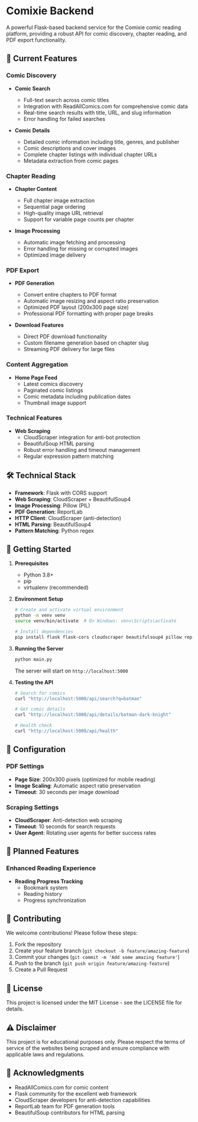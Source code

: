 # Comixie Backend

A powerful Flask-based backend service for the Comixie comic reading platform, providing a robust API for comic discovery, chapter reading, and PDF export functionality.

## 🚀 Current Features

### Comic Discovery

- **Comic Search**
  - Full-text search across comic titles
  - Integration with ReadAllComics.com for comprehensive comic data
  - Real-time search results with title, URL, and slug information
  - Error handling for failed searches

- **Comic Details**
  - Detailed comic information including title, genres, and publisher
  - Comic descriptions and cover images
  - Complete chapter listings with individual chapter URLs
  - Metadata extraction from comic pages

### Chapter Reading

- **Chapter Content**
  - Full chapter image extraction
  - Sequential page ordering
  - High-quality image URL retrieval
  - Support for variable page counts per chapter

- **Image Processing**
  - Automatic image fetching and processing
  - Error handling for missing or corrupted images
  - Optimized image delivery

### PDF Export

- **PDF Generation**
  - Convert entire chapters to PDF format
  - Automatic image resizing and aspect ratio preservation
  - Optimized PDF layout (200x300 page size)
  - Professional PDF formatting with proper page breaks

- **Download Features**
  - Direct PDF download functionality
  - Custom filename generation based on chapter slug
  - Streaming PDF delivery for large files

### Content Aggregation

- **Home Page Feed**
  - Latest comics discovery
  - Paginated comic listings
  - Comic metadata including publication dates
  - Thumbnail image support

### Technical Features

- **Web Scraping**
  - CloudScraper integration for anti-bot protection
  - BeautifulSoup HTML parsing
  - Robust error handling and timeout management
  - Regular expression pattern matching

## 🛠️ Technical Stack

- **Framework**: Flask with CORS support
- **Web Scraping**: CloudScraper + BeautifulSoup4
- **Image Processing**: Pillow (PIL)
- **PDF Generation**: ReportLab
- **HTTP Client**: CloudScraper (anti-detection)
- **HTML Parsing**: BeautifulSoup4
- **Pattern Matching**: Python regex

## 🚀 Getting Started

1. **Prerequisites**
   - Python 3.8+
   - pip
   - virtualenv (recommended)

2. **Environment Setup**
   ```bash
   # Create and activate virtual environment
   python -m venv venv
   source venv/bin/activate  # On Windows: venv\Scripts\activate

   # Install dependencies
   pip install flask flask-cors cloudscraper beautifulsoup4 pillow reportlab
   ```

3. **Running the Server**
   ```bash
   python main.py
   ```
   The server will start on `http://localhost:5000`

4. **Testing the API**
   ```bash
   # Search for comics
   curl "http://localhost:5000/api/search?q=batman"

   # Get comic details
   curl "http://localhost:5000/api/details/batman-dark-knight"

   # Health check
   curl "http://localhost:5000/api/health"
   ```

## 🔧 Configuration

### PDF Settings
- **Page Size**: 200x300 pixels (optimized for mobile reading)
- **Image Scaling**: Automatic aspect ratio preservation
- **Timeout**: 30 seconds per image download

### Scraping Settings
- **CloudScraper**: Anti-detection web scraping
- **Timeout**: 10 seconds for search requests
- **User Agent**: Rotating user agents for better success rates

## 🎯 Planned Features

### Enhanced Reading Experience
- **Reading Progress Tracking**
  - Bookmark system
  - Reading history
  - Progress synchronization

## 🤝 Contributing

We welcome contributions! Please follow these steps:

1. Fork the repository
2. Create your feature branch (`git checkout -b feature/amazing-feature`)
3. Commit your changes (`git commit -m 'Add some amazing feature'`)
4. Push to the branch (`git push origin feature/amazing-feature`)
5. Create a Pull Request

## 📄 License

This project is licensed under the MIT License - see the LICENSE file for details.

## ⚠️ Disclaimer

This project is for educational purposes only. Please respect the terms of service of the websites being scraped and ensure compliance with applicable laws and regulations.

## 🙏 Acknowledgments

- ReadAllComics.com for comic content
- Flask community for the excellent web framework
- CloudScraper developers for anti-detection capabilities
- ReportLab team for PDF generation tools
- BeautifulSoup contributors for HTML parsing
